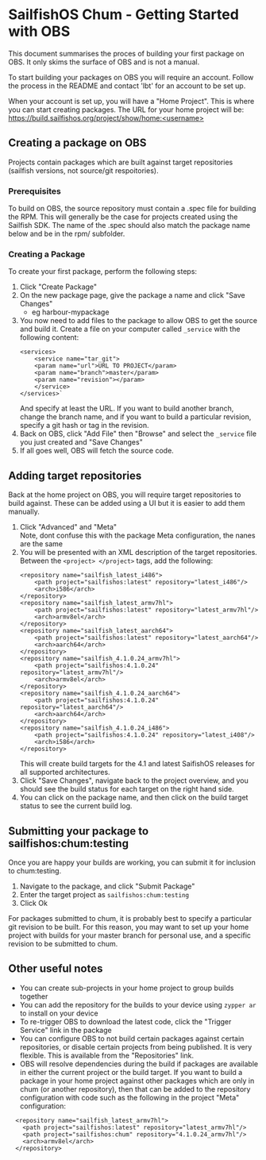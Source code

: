 # SailfishOS Chum - Getting Started with OBS

This document summarises the proces of building your first package on 
OBS.  It only skims the surface of OBS and is not a manual.

To start building your packages on OBS you will require an account.
Follow the process in the README and contact 'lbt' for an account to 
be set up.

When your account is set up, you will have a "Home Project".  This is where
you can start creating packages.  The URL for your home project will be:
https://build.sailfishos.org/project/show/home:<username>

## Creating a package on OBS

Projects contain packages which are built against target repositories
(sailfish versions, not source/git respoitories).

### Prerequisites

To build on OBS, the source repository must contain a .spec file for building the RPM.
This will generally be the case for projects created using the Sailfish SDK.  The name
of the .spec should also match the package name below and be in the rpm/ subfolder.

### Creating a Package

To create your first package, perform the following steps:

1. Click "Create Package"
2. On the new package page, give the package a name and click "Save Changes"
   * eg harbour-mypackage
3. You now need to add files to the package to allow OBS to get the source and
build it.  Create a file on your computer called `_service` with the following content:
    ```
    <services>
        <service name="tar_git">
        <param name="url">URL TO PROJECT</param>
        <param name="branch">master</param>
        <param name="revision"></param>
        </service>
    </services>`
    ```
   And specify at least the URL.  If you want to build another branch, change the 
   branch name, and if you want to build a particular revision, specify a git hash
   or tag in the revision.
4. Back on OBS, click "Add File" then "Browse" and select the `_service` file you
   just created and "Save Changes"
5. If all goes well, OBS will fetch the source code.

## Adding target repositories

Back at the home project on OBS, you will require target repositories to build against.
These can be added using a UI but it is easier to add them manually.

1. Click "Advanced" and "Meta"<br>
   Note, dont confuse this with the package Meta configuration, the nanes are the same
2. You will be presented with an XML description of the target repositories.  Between
   the ```<project> </project>``` tags, add the following:
    ```
    <repository name="sailfish_latest_i486">
        <path project="sailfishos:latest" repository="latest_i486"/>
        <arch>i586</arch>
    </repository>
    <repository name="sailfish_latest_armv7hl">
        <path project="sailfishos:latest" repository="latest_armv7hl"/>
        <arch>armv8el</arch>
    </repository>
    <repository name="sailfish_latest_aarch64">
        <path project="sailfishos:latest" repository="latest_aarch64"/>
        <arch>aarch64</arch>
    </repository>
    <repository name="sailfish_4.1.0.24_armv7hl">
        <path project="sailfishos:4.1.0.24" repository="latest_armv7hl"/>
        <arch>armv8el</arch>
    </repository>
    <repository name="sailfish_4.1.0.24_aarch64">
        <path project="sailfishos:4.1.0.24" repository="latest_aarch64"/>
        <arch>aarch64</arch>
    </repository>
    <repository name="sailfish_4.1.0.24_i486">
        <path project="sailfishos:4.1.0.24" repository="latest_i408"/>
        <arch>i586</arch>
    </repository>
    ```
   This will create build targets for the 4.1 and latest SaifishOS releases for
   all supported architectures.
3. Click "Save Changes", navigate back to the project overview, and you should see
   the build status for each target on the right hand side.
4. You can click on the package name, and then click on the build target status to
   see the current build log.
  
## Submitting your package to sailfishos:chum:testing

Once you are happy your builds are working, you can submit it for inclusion to chum:testing.

1. Navigate to the package, and click "Submit Package"
2. Enter the target project as `sailfishos:chum:testing`
3. Click Ok

For packages submitted to chum, it is probably best to specify a particular git revision to be built.
For this reason, you may want to set up your home project with builds for your master
branch for personal use, and a specific revision to be submitted to chum.

## Other useful notes

* You can create sub-projects in your home project to group builds together
* You can add the repository for the builds to your device using `zypper ar` to install
  on your device
* To re-trigger OBS to download the latest code, click the "Trigger Service" link in the package
* You can configure OBS to not build certain packages against certain repositories, or disable
  certain projects from being published.  It is very flexible.  This is available from the "Repositories"
  link.
* OBS will resolve dependencies during the build if packages are available in either the current project or 
  the build target.  If you want to build a package in your home project against other packages which are only
  in chum (or another repository), then that can be added to the repository configuration with code such 
  as the following in the project "Meta" configuration:
```
  <repository name="sailfish_latest_armv7hl">
    <path project="sailfishos:latest" repository="latest_armv7hl"/>
    <path project="sailfishos:chum" repository="4.1.0.24_armv7hl"/>
    <arch>armv8el</arch>
  </repository>
```
